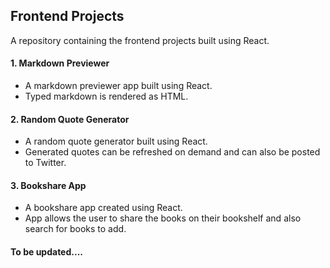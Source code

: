 ## Frontend Projects
A repository containing the frontend projects built using React.

#### 1. Markdown Previewer
* A markdown previewer app built using React.
* Typed markdown is rendered as HTML.

#### 2. Random Quote Generator
* A random quote generator built using React.
* Generated quotes can be refreshed on demand and can also be posted to Twitter.

#### 3. Bookshare App
* A bookshare app created using React.
* App allows the user to share the books on their bookshelf and also search for books to add.

#### To be updated....
